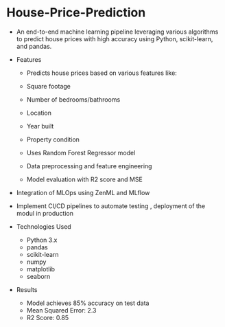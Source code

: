 # House-Price-Prediction


* An end-to-end machine learning pipeline leveraging various algorithms to predict house prices with high accuracy using Python, scikit-learn, and pandas.

* Features

   - Predicts house prices based on various features like:

    - Square footage
    - Number of bedrooms/bathrooms
    - Location
    - Year built
    - Property condition
  - Uses Random Forest Regressor model
  - Data preprocessing and feature engineering
  - Model evaluation with R2 score and MSE

* Integration of MLOps using ZenML and MLflow

* Implement CI/CD pipelines to automate testing , deployment of the modul in production 

* Technologies Used

  - Python 3.x
  - pandas
  - scikit-learn
  - numpy
  - matplotlib
  - seaborn

* Results

  - Model achieves 85% accuracy on test data
  - Mean Squared Error: 2.3
  - R2 Score: 0.85

  
